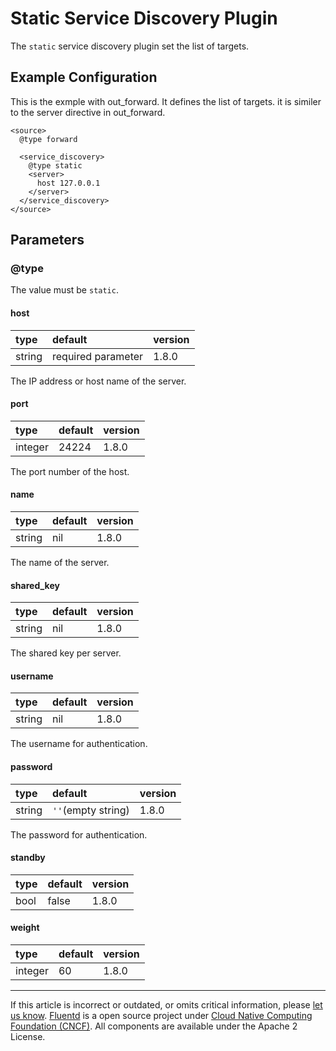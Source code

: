 # Static Service Discovery Plugin

The `static` service discovery plugin set the list of targets.

## Example Configuration

This is the exmple with out_forward.
It defines the list of targets. it is similer to the server directive in out_forward.

```
<source>
  @type forward

  <service_discovery>
    @type static
    <server>
      host 127.0.0.1
    </server>
  </service_discovery>
</source>
```

## Parameters

### @type

The value must be `static`.

#### host

| type   | default            | version |
|:-------|:-------------------|:--------|
| string | required parameter | 1.8.0  |

The IP address or host name of the server.

#### port

| type    | default | version |
|:--------|:--------|:--------|
| integer | 24224   | 1.8.0  |

The port number of the host.

#### name

| type   | default | version |
|:-------|:--------|:--------|
| string | nil     | 1.8.0  |

The name of the server.

#### shared\_key

| type   | default | version |
|:-------|:--------|:--------|
| string | nil     | 1.8.0  |

The shared key per server.

#### username

| type   | default  | version |
|:-------|:---------|:--------|
| string | nil      | 1.8.0  |

The username for authentication.

#### password

| type   | default                | version |
|:-------|:-----------------------|:--------|
| string | `''`(empty string)     | 1.8.0  |

The password for authentication.

#### standby

| type | default | version |
|:-----|:--------|:--------|
| bool | false   | 1.8.0  |

#### weight

| type    | default | version |
|:--------|:--------|:--------|
| integer | 60      | 1.8.0  |


------------------------------------------------------------------------

If this article is incorrect or outdated, or omits critical information, please [let us know](https://github.com/fluent/fluentd-docs-gitbook/issues?state=open).
[Fluentd](http://www.fluentd.org/) is a open source project under [Cloud Native Computing Foundation (CNCF)](https://cncf.io/). All components are available under the Apache 2 License.

